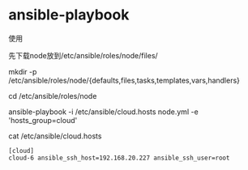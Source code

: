 # ansible-playbook
使用

先下载node放到/etc/ansible/roles/node/files/

mkdir -p /etc/ansible/roles/node/{defaults,files,tasks,templates,vars,handlers}

cd /etc/ansible/roles/node

ansible-playbook -i /etc/ansible/cloud.hosts node.yml -e 'hosts_group=cloud'

cat /etc/ansible/cloud.hosts

```
[cloud]
cloud-6 ansible_ssh_host=192.168.20.227 ansible_ssh_user=root
```


